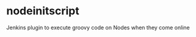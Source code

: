 nodeinitscript
==============

Jenkins plugin to execute groovy code on Nodes when they come online
